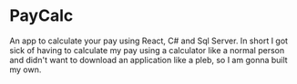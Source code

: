 # PayCalc
An app to calculate your pay using React, C# and Sql Server. In short I got sick of having to calculate my pay using a calculator like a normal person and didn't want to download an application like a pleb, so I am gonna built my own. 
